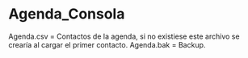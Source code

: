 # Agenda_Consola
Agenda.csv = Contactos de la agenda, si no existiese este archivo se crearía al cargar el primer contacto.
Agenda.bak = Backup.